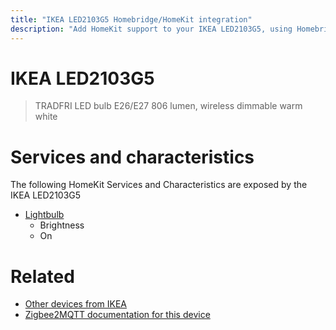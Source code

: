 ```yaml
---
title: "IKEA LED2103G5 Homebridge/HomeKit integration"
description: "Add HomeKit support to your IKEA LED2103G5, using Homebridge, Zigbee2MQTT and homebridge-z2m."
---
```

<!---
This file has been GENERATED using src/docgen/docgen.ts
DO NOT EDIT THIS FILE MANUALLY!
-->
# IKEA LED2103G5
> TRADFRI LED bulb E26/E27 806 lumen, wireless dimmable warm white


# Services and characteristics
The following HomeKit Services and Characteristics are exposed by
the IKEA LED2103G5

* [Lightbulb](../../light.md)
  * Brightness
  * On


# Related
* [Other devices from IKEA](../index.md#ikea)
* [Zigbee2MQTT documentation for this device](https://www.zigbee2mqtt.io/devices/LED2103G5.html)